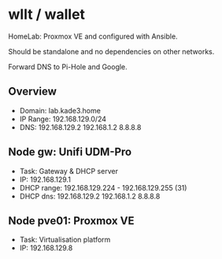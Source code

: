 # wllt / wallet

HomeLab: Proxmox VE and configured with Ansible.

Should be standalone and no dependencies on other networks.

Forward DNS to Pi-Hole and Google.


## Overview

- Domain:     lab.kade3.home
- IP Range:   192.168.129.0/24
- DNS:        192.168.129.2
              192.168.1.2
              8.8.8.8

## Node gw: Unifi UDM-Pro
- Task:       Gateway & DHCP server
- IP:         192.168.129.1
- DHCP range: 192.168.129.224 - 192.168.129.255 (31)
- DHCP dns:   192.168.129.2
              192.168.1.2
              8.8.8.8

## Node pve01: Proxmox VE
- Task:       Virtualisation platform
- IP:         192.168.129.8
